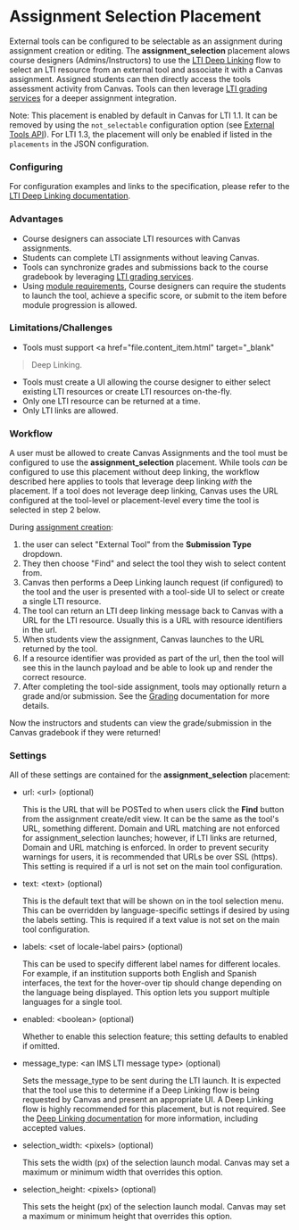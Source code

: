 Assignment Selection Placement
==============

External tools can be configured to be selectable as an assignment during
assignment creation or editing. The **assignment_selection** placement
alows course designers (Admins/Instructors) to use the <a
href="file.content_item.html" target="_blank">LTI
Deep Linking</a> flow to select an LTI resource from an external tool and
associate it with a Canvas assignment. Assigned students can then directly
access the tools assessment activity from Canvas. Tools can then leverage <a
href="file.assignment_tools.html" target="_blank">
LTI grading services</a> for a deeper assignment integration.

Note: This placement is enabled by default in Canvas for LTI 1.1. It can be
removed by using the `not_selectable` configuration option (see <a
href="external_tools.html" target="_blank">External Tools API</a>). For LTI
1.3, the placement will only be enabled if listed in the `placements` in the
JSON configuration.

### Configuring
For configuration examples and links to the specification, please refer to the <a
href="file.content_item.html" target="_blank">LTI
Deep Linking documentation</a>.

### Advantages
- Course designers can associate LTI resources with Canvas assignments.
- Students can complete LTI assignments without leaving Canvas.
- Tools can synchronize grades and submissions back to the course gradebook by
leveraging <a href="file.assignment_tools.html" target="_blank">
LTI grading services</a>.
- Using <a href="https://community.canvaslms.com/t5/Instructor-Guide/How-do-I-add-requirements-to-a-module/ta-p/1131"
target="_blank">module requirements</a>, Course designers can require the students
to launch the tool, achieve a specific score, or submit to the item before
module progression is allowed.


### Limitations/Challenges
- Tools must support <a href="file.content_item.html" target="_blank"
>Deep Linking</a>.
- Tools must create a UI allowing the course designer to either select existing
LTI resources or create LTI resources on-the-fly.
- Only one LTI resource can be returned at a time.
- Only LTI links are allowed.


### Workflow
A user must be allowed to create Canvas Assignments and the tool must be
configured to use the **assignment_selection** placement. While tools *can*
be configured to use this placement without deep linking, the workflow
described here applies to tools that leverage deep linking *with* the placement.
If a tool does not leverage deep linking, Canvas uses the URL configured at the
tool-level or placement-level every time the tool is selected in step 2 below.

During <a href="https://community.canvaslms.com/t5/Instructor-Guide/How-do-I-create-an-assignment/ta-p/740" 
target="_blank">assignment creation</a>:
1. the user can select "External Tool" from
the **Submission Type** dropdown.
2. They then choose "Find" and select the tool
they wish to select content from.
3. Canvas then performs a Deep Linking launch
request (if configured) to the tool and the user is presented with a tool-side UI
to select or create a single LTI resource.
4. The tool can return an LTI deep linking message back to Canvas with a URL for
the LTI resource. Usually this is a URL with resource identifiers in the url.
5. When students view the assignment, Canvas launches to the URL returned by the tool.
6. If a resource identifier was provided as part of the url, then the tool will see this in the
launch payload and be able to look up and render the correct resource.
7. After completing the tool-side assignment, tools may optionally return a grade
and/or submission. See the <a href="file.assignment_tools.html">Grading</a>
documentation for more details.

Now the instructors and students can view the grade/submission in the Canvas
gradebook if they were returned!

### Settings
All of these settings are contained for the **assignment_selection** placement:

-   url: &lt;url&gt; (optional)

    This is the URL that will be POSTed to when users click the **Find**
    button from the assignment create/edit view. It can be the same as the tool's
    URL, something different. Domain and URL matching are not enforced for
    assignment_selection launches; however, if LTI links are returned, Domain and
    URL matching is enforced. In order to prevent security warnings for users, it
    is recommended that URLs be over SSL (https). This setting is required if a
    url is not set on the main tool configuration.

-   text: &lt;text&gt; (optional)

    This is the default text that will be shown on in the tool selection menu.
    This can be overridden by language-specific settings if desired by
    using the labels setting. This is required if a text value is not set on the
    main tool configuration.

-   labels: &lt;set of locale-label pairs&gt; (optional)

    This can be used to specify different label names for different locales.
    For example, if an institution supports both English and Spanish interfaces,
    the text for the hover-over tip should change depending on the language
    being displayed. This option lets you support multiple languages for a single tool.

-   enabled: &lt;boolean&gt; (optional)

    Whether to enable this selection feature; this setting defaults to enabled if omitted.

-   message_type: &lt;an IMS LTI message type&gt; (optional)

    Sets the message_type to be sent during the LTI launch. It is expected that
    the tool use this to determine if a Deep Linking flow is being requested by
    Canvas and present an appropriate UI. A Deep Linking flow is highly recommended
    for this placement, but is not required. See the
    <a href="file.content_item.html" target="_blank">Deep Linking
    documentation</a> for more information, including accepted values.

-   selection_width: &lt;pixels&gt; (optional)

    This sets the width (px) of the selection launch modal. Canvas may set a
    maximum or minimum width that overrides this option.

-   selection_height: &lt;pixels&gt; (optional)

    This sets the height (px) of the selection launch modal. Canvas may set a
    maximum or minimum height that overrides this option.
